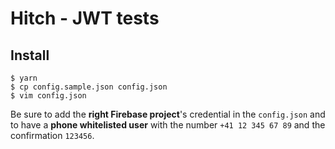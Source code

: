 # Hitch - JWT tests

## Install

```shell
$ yarn
$ cp config.sample.json config.json
$ vim config.json
```

Be sure to add the **right Firebase project**'s credential in the `config.json` and to have a **phone whitelisted user** with the number `+41 12 345 67 89` and the confirmation `123456`.